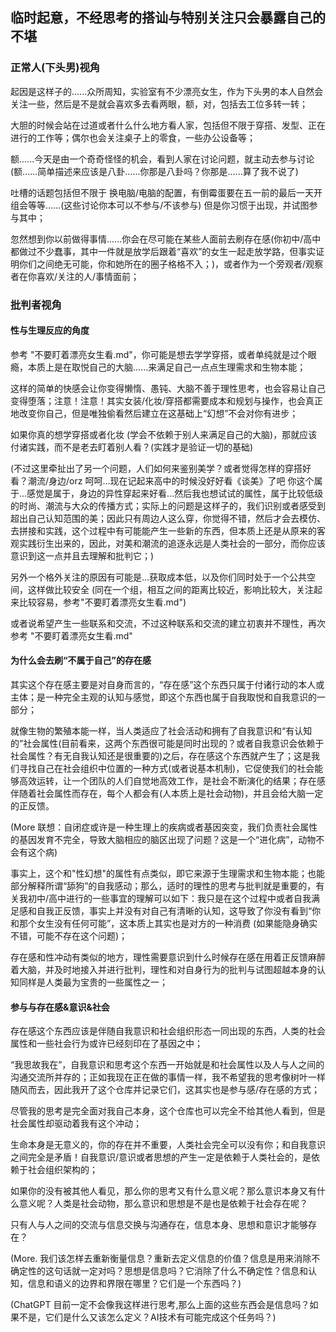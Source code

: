
## 临时起意，不经思考的搭讪与特别关注只会暴露自己的不堪

### 正常人(下头男)视角

起因是这样子的......众所周知，实验室有不少漂亮女生，作为下头男的本人自然会关注一些，然后是不是就会喜欢多去看两眼，额，对，包括去工位多转一转；

大胆的时候会站在过道或者什么什么地方看人家，包括但不限于穿搭、发型、正在进行的工作等；偶尔也会关注桌子上的零食，一些办公设备等；

额......今天是由一个奇奇怪怪的机会，看到人家在讨论问题，就主动去参与讨论 (额......简单描述来应该是八卦......你那是八卦吗？你那是......算了我不说了)

吐槽的话题包括但不限于 换电脑/电脑的配置，有倒霉蛋要在五一前的最后一天开组会等等......(这些讨论你本可以不参与/不该参与) 但是你习惯于出现，并试图参与其中；

忽然想到你以前做得事情......你会在尽可能在某些人面前去刷存在感(你初中/高中都做过不少蠢事，其中一件就是放学后跟着“喜欢”的女生一起走放学路，但事实证明你们之间绝无可能，你和她所在的圈子格格不入；)，或者作为一个旁观者/观察者在你喜欢/关注的人/事情面前；

### 批判者视角

#### 性与生理反应的角度

参考 "不要盯着漂亮女生看.md"，你可能是想去学学穿搭，或者单纯就是过个眼瘾，本质上是在取悦自己的大脑......来满足自己一点点生理需求和生物本能；

这样的简单的快感会让你变得懒惰、愚钝、大脑不善于理性思考，也会容易让自己变得堕落；注意！注意！其实女装/化妆/穿搭都需要成本和规划与操作，也会真正地改变你自己，但是唯独偷看然后建立在这基础上“幻想”不会对你有进步；

如果你真的想学穿搭或者化妆 (学会不依赖于别人来满足自己的大脑)，那就应该付诸实践，而不是老去盯着别人看？(实践才是验证一切的基础)

(不过这里牵扯出了另一个问题，人们如何来鉴别美学？或者觉得怎样的穿搭好看？潮流/身边/orz 呵呵...现在记起来高中的时候没好好看《谈美》了吧 你这个属于...感觉是属于，身边的异性穿起来好看...然后我也想试试的属性，属于比较低级的时尚、潮流与大众的传播方式；实际上的问题是这样子的，我们识别或者感受到超出自己认知范围的美；因此只有周边人这么穿，你觉得不错，然后才会去模仿、去拼接和实践，这个过程中有可能能产生一些新的东西，但本质上还是从原来的客观实践衍生出来的，因此，对美和潮流的追逐永远是人类社会的一部分，而你应该意识到这一点并且去理解和批判它；)

另外一个格外关注的原因有可能是...获取成本低，以及你们同时处于一个公共空间，这样做比较安全 (同在一个组，相互之间的距离比较近，影响比较大，关注起来比较容易，参考"不要盯着漂亮女生看.md")

或者说希望产生一些联系和交流，不过这种联系和交流的建立初衷并不理性，再次参考 "不要盯着漂亮女生看.md"

#### 为什么会去刷“不属于自己”的存在感

其实这个存在感主要是对自身而言的，“存在感”这个东西只属于付诸行动的本人或主体；是一种完全主观的认知与感觉，即这个东西也属于自我取悦和自我意识的一部分；

就像生物的繁殖本能一样，当人类适应了社会活动和拥有了自我意识和“有认知的”社会属性(目前看来，这两个东西很可能是同时出现的？或者自我意识会依赖于社会属性？有无自我认知还是很重要的)之后，存在感这个东西就产生了；这是我们寻找自己在社会组织中位置的一种方式(或者说基本机制)，它促使我们的社会能够高效运转，让一个团队的人们自觉地高效工作，是社会不断演化的结果；存在感伴随着社会属性而存在，每个人都会有(人本质上是社会动物)，并且会给大脑一定的正反馈。

(More 联想：自闭症或许是一种生理上的疾病或者基因突变，我们负责社会属性的基因发育不完全，导致大脑相应的脑区出现了问题？这是一个“进化病”，动物不会有这个病)

事实上，这个和"性幻想"的属性有点类似，即它来源于生理需求和生物本能；也能部分解释所谓“舔狗”的自我感动；那么，适时的理性的思考与批判就是重要的，有关我初中/高中进行的一些事宜的理解可以如下：我只是在这个过程中或者自我满足感和自我正反馈，事实上并没有对自己有清晰的认知，这导致了你没有看到“你和那个女生没有任何可能”，这本质上其实也是对方的一种消费 (如果能隐身确实不错，可能不存在这个问题)；

存在感和性冲动有类似的地方，理性需要意识到什么时候存在感在用着正反馈麻醉着大脑，并及时地接入并进行批判，理性和对自身行为的批判与试图超越本身的认知同样是人类最为宝贵的一些属性之一；

#### 参与与存在感&意识&社会

存在感这个东西应该是伴随自我意识和社会组织形态一同出现的东西，人类的社会属性和一些社会行为或许已经刻印在了基因之中；

“我思故我在”，自我意识和思考这个东西一开始就是和社会属性以及人与人之间的沟通交流所并存的；正如我现在正在做的事情一样，我不希望我的思考像树叶一样随风而去，因此我开了这个仓库并记录它们，这其实也是参与感/存在感的方式；

尽管我的思考是完全面对我自己本身，这个仓库也可以完全不给其他人看到，但是社会属性却驱动着我有这个冲动；

生命本身是无意义的，你的存在并不重要，人类社会完全可以没有你；和自我意识之间完全是矛盾！自我意识/意识或者思想的产生一定是依赖于人类社会的，是依赖于社会组织架构的；

如果你的没有被其他人看见，那么你的思考又有什么意义呢？那么意识本身又有什么意义呢？人类是社会动物，那么意识和思想是不是也是依赖于社会存在呢？

只有人与人之间的交流与信息交换与沟通存在，信息本身、思想和意识才能够存在？

(More. 我们该怎样去重新衡量信息？重新去定义信息的价值？信息是用来消除不确定性的这句话就一定对吗？思想是信息吗？它消除了什么不确定性？信息和认知，信息和语义的边界和界限在哪里？它们是一个东西吗？)

(ChatGPT 目前一定不会像我这样进行思考,那么上面的这些东西会是信息吗？如果不是，它们是什么又该怎么定义？AI技术有可能完成这个任务吗？)
